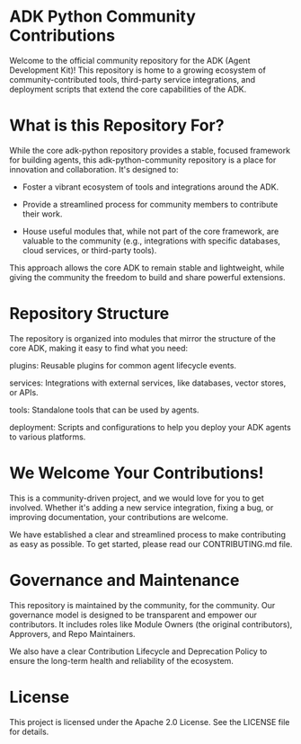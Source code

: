 # ADK Python Community Contributions
Welcome to the official community repository for the ADK (Agent Development Kit)! This repository is home to a growing ecosystem of community-contributed tools, third-party service integrations, and deployment scripts that extend the core capabilities of the ADK.

# What is this Repository For?
While the core adk-python repository provides a stable, focused framework for building agents, this adk-python-community repository is a place for innovation and collaboration. It's designed to:

- Foster a vibrant ecosystem of tools and integrations around the ADK.

- Provide a streamlined process for community members to contribute their work.

- House useful modules that, while not part of the core framework, are valuable to the community (e.g., integrations with specific databases, cloud services, or third-party tools).

This approach allows the core ADK to remain stable and lightweight, while giving the community the freedom to build and share powerful extensions.

# Repository Structure
The repository is organized into modules that mirror the structure of the core ADK, making it easy to find what you need:

plugins: Reusable plugins for common agent lifecycle events.

services: Integrations with external services, like databases, vector stores, or APIs.

tools: Standalone tools that can be used by agents.

deployment: Scripts and configurations to help you deploy your ADK agents to various platforms.

# We Welcome Your Contributions!
This is a community-driven project, and we would love for you to get involved. Whether it's adding a new service integration, fixing a bug, or improving documentation, your contributions are welcome.

We have established a clear and streamlined process to make contributing as easy as possible. To get started, please read our CONTRIBUTING.md file.

# Governance and Maintenance
This repository is maintained by the community, for the community. Our governance model is designed to be transparent and empower our contributors. It includes roles like Module Owners (the original contributors), Approvers, and Repo Maintainers.

We also have a clear Contribution Lifecycle and Deprecation Policy to ensure the long-term health and reliability of the ecosystem.

# License
This project is licensed under the Apache 2.0 License. See the LICENSE file for details.
